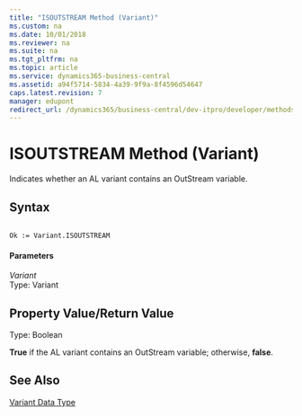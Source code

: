 ```yaml
---
title: "ISOUTSTREAM Method (Variant)"
ms.custom: na
ms.date: 10/01/2018
ms.reviewer: na
ms.suite: na
ms.tgt_pltfrm: na
ms.topic: article
ms.service: dynamics365-business-central
ms.assetid: a94f5714-5834-4a39-9f9a-8f4596d54647
caps.latest.revision: 7
manager: edupont
redirect_url: /dynamics365/business-central/dev-itpro/developer/methods-auto/library
---
```


 

# ISOUTSTREAM Method (Variant)
Indicates whether an AL variant contains an OutStream variable.  
  
## Syntax  
  
```  
  
Ok := Variant.ISOUTSTREAM  
```  
  
#### Parameters  
 *Variant*  
 Type: Variant  
  
## Property Value/Return Value  
 Type: Boolean  
  
 **True** if the AL variant contains an OutStream variable; otherwise, **false**.  
  
## See Also  
 [Variant Data Type](../datatypes/devenv-Variant-Data-Type.md)